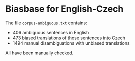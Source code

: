 # Biasbase for English-Czech

The file `corpus-ambiguous.txt` contains:

- 406 ambiguous sentences in English
- 473 biased translations of those sentences into Czech
- 1494 manual disambiguations with unbiased translations

All have been manually checked.
